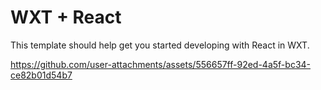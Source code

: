# WXT + React

This template should help get you started developing with React in WXT.




https://github.com/user-attachments/assets/556657ff-92ed-4a5f-bc34-ce82b01d54b7

